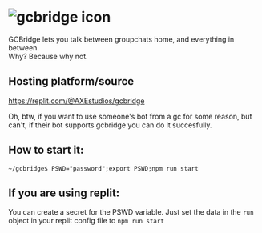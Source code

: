 # ![gcbridge icon](https://u.cubeupload.com/AXE_IMG3/costume4.png)

GCBridge lets you talk between groupchats home, and everything in between. <br>
Why? Because why not.

## Hosting platform/source
https://replit.com/@AXEstudios/gcbridge

Oh, btw, if you want to use someone's bot from a gc for some reason,
but can't, if their bot supports gcbridge you can do it succesfully.

## How to start it:
```
~/gcbridge$ PSWD="password";export PSWD;npm run start
```
## If you are using replit:
You can create a secret for the PSWD variable.
Just set the data in the `run` object in your replit config file to `npm run start`
